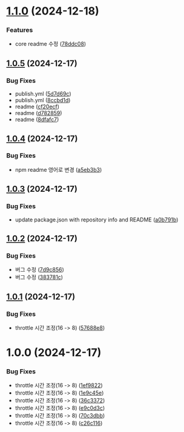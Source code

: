 # [1.1.0](https://github.com/freechird2/scrollmeter/compare/v1.0.5...v1.1.0) (2024-12-18)


### Features

* core readme 수정 ([78ddc08](https://github.com/freechird2/scrollmeter/commit/78ddc08392ebc7d0e8bb738cbc75d3b8d6b4dd1c))

## [1.0.5](https://github.com/freechird2/scrollmeter/compare/v1.0.4...v1.0.5) (2024-12-17)


### Bug Fixes

* publish.yml ([5d7d69c](https://github.com/freechird2/scrollmeter/commit/5d7d69c487e52d4a2e6ee791c5bdcde2aa8fdc4c))
* publish.yml ([8ccbd1d](https://github.com/freechird2/scrollmeter/commit/8ccbd1dad43637a292f0eeb3e71bf591c2d7486a))
* readme ([cf20ecf](https://github.com/freechird2/scrollmeter/commit/cf20ecfe55da536fc245dc89feea4b4fabd046c1))
* readme ([d782859](https://github.com/freechird2/scrollmeter/commit/d78285990ff7d29701567da93a8afc5f02fab078))
* readme ([8dfafc7](https://github.com/freechird2/scrollmeter/commit/8dfafc7c97e2960abcba36d4acb6b9d2241e09d5))

## [1.0.4](https://github.com/freechird2/scrollmeter/compare/v1.0.3...v1.0.4) (2024-12-17)


### Bug Fixes

* npm readme 영어로 변경 ([a5eb3b3](https://github.com/freechird2/scrollmeter/commit/a5eb3b32a4096db6c03a4f1ae4585516f0fe4763))

## [1.0.3](https://github.com/freechird2/scrollmeter/compare/v1.0.2...v1.0.3) (2024-12-17)


### Bug Fixes

* update package.json with repository info and README ([a0b791b](https://github.com/freechird2/scrollmeter/commit/a0b791b050e92ab678a8f1918d117b02f16adbb4))

## [1.0.2](https://github.com/freechird2/scrollmeter/compare/v1.0.1...v1.0.2) (2024-12-17)


### Bug Fixes

* 버그 수정 ([7d9c856](https://github.com/freechird2/scrollmeter/commit/7d9c8561effd92129df605592beeec8e34e69770))
* 버그 수정 ([383781c](https://github.com/freechird2/scrollmeter/commit/383781c0dbfd225249c095e3f060f6ef8db18604))

## [1.0.1](https://github.com/freechird2/scrollmeter/compare/v1.0.0...v1.0.1) (2024-12-17)


### Bug Fixes

* throttle 시간 조정(16 -> 8) ([57688e8](https://github.com/freechird2/scrollmeter/commit/57688e80b2d359cecef0cd9d5f8cf5f88b391727))

# 1.0.0 (2024-12-17)


### Bug Fixes

* throttle 시간 조정(16 -> 8) ([1ef9822](https://github.com/freechird2/scrollmeter/commit/1ef9822b0c3c4dd3d049a0d470512a19878eab39))
* throttle 시간 조정(16 -> 8) ([1e9c45e](https://github.com/freechird2/scrollmeter/commit/1e9c45e7fd984e60a5e97c23805519589df04ce9))
* throttle 시간 조정(16 -> 8) ([36c3372](https://github.com/freechird2/scrollmeter/commit/36c33720cb72935b3f6077268b3421cbb38f1944))
* throttle 시간 조정(16 -> 8) ([e9c0d3c](https://github.com/freechird2/scrollmeter/commit/e9c0d3c4b8ed06e9b9f0cdf87edfdca1245ec498))
* throttle 시간 조정(16 -> 8) ([70c3dbb](https://github.com/freechird2/scrollmeter/commit/70c3dbb7662c5e374b46e1b7c6bcb9716abd360b))
* throttle 시간 조정(16 -> 8) ([c26c116](https://github.com/freechird2/scrollmeter/commit/c26c11681cba4203140174b96f4ad827cb84ac30))
